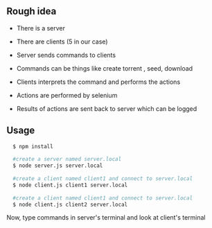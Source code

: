 ## Rough idea
 
- There is a server

- There are clients (5 in our case)

- Server sends commands to clients

- Commands can be things like create torrent , seed, download

- Clients interprets the command and performs the actions

- Actions are performed by selenium 

- Results of actions are sent back to server which can be logged

## Usage

```sh
  $ npm install
  
  #create a server named server.local
  $ node server.js server.local 
  
  #create a client named client1 and connect to server.local
  $ node client.js client1 server.local 
  
  #create a client named client1 and connect to server.local
  $ node client.js client2 server.local 
```

Now, type commands in server's terminal and look at client's terminal 


